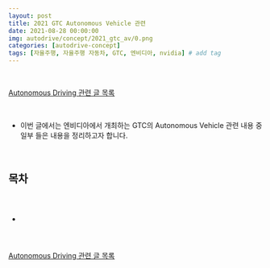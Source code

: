 ```yaml
---
layout: post
title: 2021 GTC Autonomous Vehicle 관련
date: 2021-08-28 00:00:00
img: autodrive/concept/2021_gtc_av/0.png
categories: [autodrive-concept] 
tags: [자율주행, 자율주행 자동차, GTC, 엔비디아, nvidia] # add tag
---
```


<br>

[Autonomous Driving 관련 글 목록](https://gaussian37.github.io/autodrive-concept-table/)

<br>

- 이번 글에서는 엔비디아에서 개최하는 GTC의 Autonomous Vehicle 관련 내용 중 일부 들은 내용을 정리하고자 합니다.

<br>

## **목차**

<br>

- ### 


<br>

[Autonomous Driving 관련 글 목록](https://gaussian37.github.io/autodrive-concept-table/)

<br>